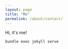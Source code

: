 ```yaml
---
layout: page
title: "Me"
permalink: /about/contact/
---
```


Hi, it's me!

	bundle exec jekyll serve